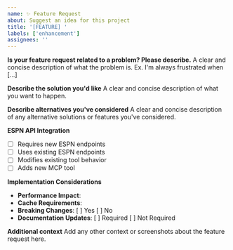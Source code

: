 ```yaml
---
name: ✨ Feature Request
about: Suggest an idea for this project
title: '[FEATURE] '
labels: ['enhancement']
assignees: ''
---
```


**Is your feature request related to a problem? Please describe.**
A clear and concise description of what the problem is. Ex. I'm always frustrated when [...]

**Describe the solution you'd like**
A clear and concise description of what you want to happen.

**Describe alternatives you've considered**
A clear and concise description of any alternative solutions or features you've considered.

**ESPN API Integration**
- [ ] Requires new ESPN endpoints
- [ ] Uses existing ESPN endpoints
- [ ] Modifies existing tool behavior
- [ ] Adds new MCP tool

**Implementation Considerations**
- **Performance Impact**: 
- **Cache Requirements**: 
- **Breaking Changes**: [ ] Yes [ ] No
- **Documentation Updates**: [ ] Required [ ] Not Required

**Additional context**
Add any other context or screenshots about the feature request here.